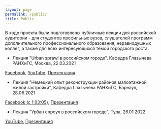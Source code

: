 ```yaml
---
layout: page
permalink: /public/
title: Public
---
```

В ходе проекта были подготовлены публичные лекции для российской аудитории - для студентов профильных вузов, слушателей программ дополнительного профессионального образования, неравнодушных коллег, а также для всех интересующихся темой городского роста.

 - Лекция "Urban sprawl в российском городе", Кафедра Глазычева РАНХиГС, Москва, 22.03.2021

[Facebook](https://www.facebook.com/urbanion/videos/196016372324268),
[YouTube](https://www.youtube.com/watch?v=bzK-g7vqaEw), 
[Презентация](https://www.dropbox.com/s/txj8l2aiqfnu97b/%D0%91%D0%BE%D0%B9%D0%BA%D0%BE%20-%20%D0%A3%D1%80%D0%B1%D0%B0%D0%BD%20%D1%81%D0%BF%D1%80%D0%BE%D1%83%D0%BB%20%D0%B2%20%D0%A0%D0%BE%D1%81%D1%81%D0%B8%D0%B8.pdf?dl=0)


 - Лекция "Немецкий опыт реконструкции районов малоэтажной жилой застройки", Кафедра Глазычева РАНХиГС, Барнаул, 28.06.2021

[Facebook (с 1:03:05)](https://www.facebook.com/urbanion/videos/197838012129878),
[Презентация](https://www.dropbox.com/s/c5tp6g3xra8wyw7/%D0%9D%D0%B5%D0%BC%D0%B5%D1%86%D0%BA%D0%B8%D0%B9%20%D0%BE%D0%BF%D1%8B%D1%82%20%D1%80%D0%B5%D0%BA%D0%BE%D0%BD%D1%81%D1%82%D1%80%D1%83%D0%BA%D1%86%D0%B8%D0%B8%20%D0%BC%D0%B0%D0%BB%D0%BE%D1%8D%D1%82%D0%B0%D0%B6%D0%BD%D0%BE%D0%B9%20%D0%B6%D0%B8%D0%BB%D0%BE%D0%B9%20%D0%B7%D0%B0%D1%81%D1%82%D1%80%D0%BE%D0%B9%D0%BA%D0%B8.pdf?dl=0)

 - Лекция "Урбан спроул в российском городе", Тула, 26.01.2022

[YouTube](https://www.youtube.com/watch?v=d6q_-sO_DtQ&t=14s),
[Презентация](https://www.dropbox.com/s/c5tp6g3xra8wyw7/%D0%9D%D0%B5%D0%BC%D0%B5%D1%86%D0%BA%D0%B8%D0%B9%20%D0%BE%D0%BF%D1%8B%D1%82%20%D1%80%D0%B5%D0%BA%D0%BE%D0%BD%D1%81%D1%82%D1%80%D1%83%D0%BA%D1%86%D0%B8%D0%B8%20%D0%BC%D0%B0%D0%BB%D0%BE%D1%8D%D1%82%D0%B0%D0%B6%D0%BD%D0%BE%D0%B9%20%D0%B6%D0%B8%D0%BB%D0%BE%D0%B9%20%D0%B7%D0%B0%D1%81%D1%82%D1%80%D0%BE%D0%B9%D0%BA%D0%B8.pdf?dl=0)
